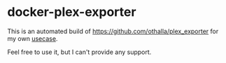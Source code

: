 # docker-plex-exporter

This is an automated build of https://github.com/othalla/plex_exporter for my own [usecase](https://github.com/tuxpeople/k8s-homelab/tree/master/cluster/apps/media/plex_exporter).

Feel free to use it, but I can't provide any support. 
